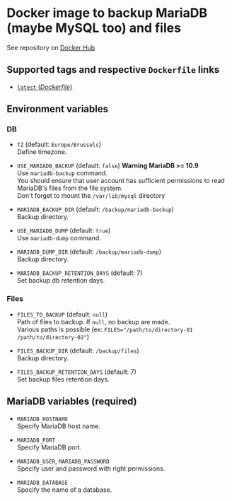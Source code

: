 # Docker image to backup MariaDB (maybe MySQL too) and files

See repository on [Docker Hub](https://hub.docker.com/r/brabholdsa/backup)

## Supported tags and respective `Dockerfile` links

- [ `latest` (*Dockerfile*)](https://github.com/brabhold/docker-backup/blob/main/Dockerfile)

## Environment variables

### DB

- `TZ` (default: `Europe/Brussels`)  
Define timezone.

- `USE_MARIADB_BACKUP` (default: `false`) **Warning MariaDB >= 10.9**  
Use `mariadb-backup` command.  
You should ensure that user account has sufficient permissions to read MariaDB's files from the file system.  
Don't forget to mount the `/var/lib/mysql` directory  

- `MARIADB_BACKUP_DIR` (default: `/backup/mariadb-backup`)  
Backup directory.

- `USE_MARIADB_DUMP` (default: `true`)  
Use `mariadb-dump` command.

- `MARIADB_DUMP_DIR` (default: `/backup/mariadb-dump`)  
Backup directory.

- `MARIADB_BACKUP_RETENTION_DAYS` (default: 7)  
Set backup db retention days.

### Files

- `FILES_TO_BACKUP` (default: `null`)  
Path of files to backup. If `null`, no backup are made.  
Various paths is possible (ex: `FILES="/path/to/directory-01 /path/to/directory-02"`)

- `FILES_BACKUP_DIR` (default: `/backup/files`)  
Backup directory.

- `FILES_BACKUP_RETENTION_DAYS` (default: 7)  
Set backup files retention days.

## MariaDB variables (required)

- `MARIADB_HOSTNAME`  
Specify MariaDB host name.

- `MARIADB_PORT`  
Specify MariaDB port.

- `MARIADB_USER`, `MARIADB_PASSWORD`  
Specify user and password with right permissions.

- `MARIADB_DATABASE`  
Specify the name of a database.
